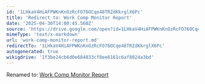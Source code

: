 ```yaml
---
id: '1LHkaV4HiAFPWKnKnOzRcFO76OCqe48TRZdKkrglX6Pc'
title: 'Redirect to: Work Comp Monitor Report'
date: '2025-04-30T14:00:45.560Z'
source: 'https://drive.google.com/open?id=1LHkaV4HiAFPWKnKnOzRcFO76OCqe48TRZdKkrglX6Pc'
mimeType: 'text/x-markdown'
url: 'work-comp-monitor-report.md'
redirectTo: '1LHkaV4HiAFPWKnKnOzRcFO76OCqe48TRZdKkrglX6Pc'
autogenerated: true
wikigdrive: '1f3be24cb6d0e684833cf8ee6161c6af8024a3bd'
---
```

Renamed to: [Work Comp Monitor Report](work-comp-monitor-report.md)
